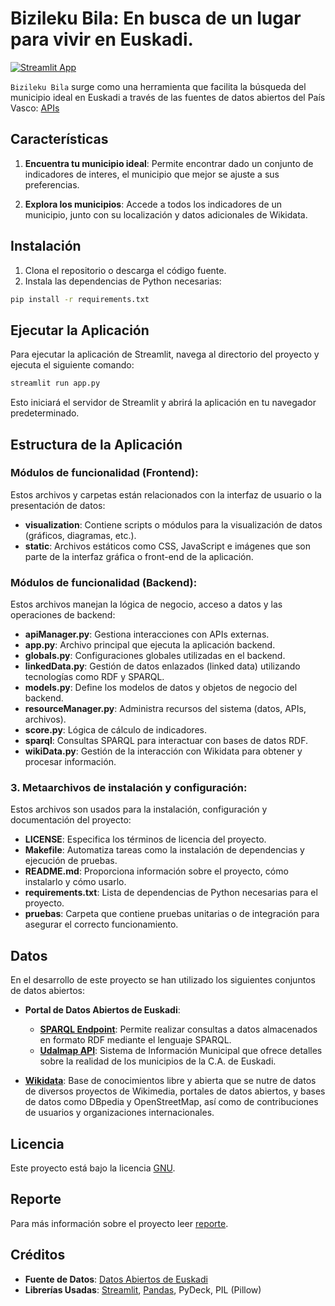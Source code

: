 # Bizileku Bila: En busca de un lugar para vivir en Euskadi.



[![Streamlit App](https://static.streamlit.io/badges/streamlit_badge_black_white.svg)]()


``Bizileku Bila`` surge como una herramienta que facilita la búsqueda del municipio ideal en Euskadi a través de las fuentes de datos abiertos del País Vasco: [APIs](https://opendata.euskadi.eus/apis/-/apis-open-data)


## Características

1. **Encuentra tu municipio ideal**: Permite encontrar dado un conjunto de indicadores de interes, el municipio que mejor se ajuste a sus preferencias.
   
2. **Explora los municipios**: Accede a todos los indicadores de un municipio, junto con su localización y datos adicionales de Wikidata.

## Instalación

1. Clona el repositorio o descarga el código fuente.
2. Instala las dependencias de Python necesarias:

```bash
pip install -r requirements.txt
```

## Ejecutar la Aplicación

Para ejecutar la aplicación de Streamlit, navega al directorio del proyecto y ejecuta el siguiente comando:

```bash
streamlit run app.py
```

Esto iniciará el servidor de Streamlit y abrirá la aplicación en tu navegador predeterminado.

## Estructura de la Aplicación

### Módulos de funcionalidad (Frontend):
   Estos archivos y carpetas están relacionados con la interfaz de usuario o la presentación de datos:
   - **visualization**: Contiene scripts o módulos para la visualización de datos (gráficos, diagramas, etc.).
   - **static**: Archivos estáticos como CSS, JavaScript e imágenes que son parte de la interfaz gráfica o front-end de la aplicación.

### Módulos de funcionalidad (Backend):
   Estos archivos manejan la lógica de negocio, acceso a datos y las operaciones de backend:
   - **apiManager.py**: Gestiona interacciones con APIs externas.
   - **app.py**: Archivo principal que ejecuta la aplicación backend.
   - **globals.py**: Configuraciones globales utilizadas en el backend.
   - **linkedData.py**: Gestión de datos enlazados (linked data) utilizando tecnologías como RDF y SPARQL.
   - **models.py**: Define los modelos de datos y objetos de negocio del backend.
   - **resourceManager.py**: Administra recursos del sistema (datos, APIs, archivos).
   - **score.py**: Lógica de cálculo de indicadores.
   - **sparql**: Consultas SPARQL para interactuar con bases de datos RDF.
   - **wikiData.py**: Gestión de la interacción con Wikidata para obtener y procesar información.

### 3. **Metaarchivos de instalación y configuración**:
   Estos archivos son usados para la instalación, configuración y documentación del proyecto:
   - **LICENSE**: Especifica los términos de licencia del proyecto.
   - **Makefile**: Automatiza tareas como la instalación de dependencias y ejecución de pruebas.
   - **README.md**: Proporciona información sobre el proyecto, cómo instalarlo y cómo usarlo.
   - **requirements.txt**: Lista de dependencias de Python necesarias para el proyecto.
   - **pruebas**: Carpeta que contiene pruebas unitarias o de integración para asegurar el correcto funcionamiento.

## Datos

En el desarrollo de este proyecto se han utilizado los siguientes conjuntos de datos abiertos:

- **Portal de Datos Abiertos de Euskadi**:
  - [**SPARQL Endpoint**](https://api.euskadi.eus/sparql): Permite realizar consultas a datos almacenados en formato RDF mediante el lenguaje SPARQL.
  - [**Udalmap API**](https://opendata.euskadi.eus/api-udalmap/?api=udalmap): Sistema de Información Municipal que ofrece detalles sobre la realidad de los municipios de la C.A. de Euskadi.

- [**Wikidata**](https://www.wikidata.org/): Base de conocimientos libre y abierta que se nutre de datos de diversos proyectos de Wikimedia, portales de datos abiertos, y bases de datos como DBpedia y OpenStreetMap, así como de contribuciones de usuarios y organizaciones internacionales. 

## Licencia

Este proyecto está bajo la licencia [GNU](LICENSE).

## Reporte 

Para más información sobre el proyecto leer [reporte](report.pdf).
## Créditos

- **Fuente de Datos**: [Datos Abiertos de Euskadi](https://opendata.euskadi.eus)
- **Librerías Usadas**: [Streamlit](https://streamlit.io/), [Pandas](https://pandas.pydata.org/), PyDeck, PIL (Pillow)

